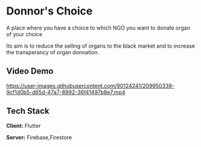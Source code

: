 
# Donnor's Choice

A place where you have a choice to which NGO you want to donate organ of your choice

Its aim is to reduce the selling of organs to the black market and to increase the transperancy of organ donnation.



## Video Demo



https://user-images.githubusercontent.com/90124241/209950338-9cf1d0b5-d65d-47a7-8992-36f41497b8e7.mp4


## Tech Stack

**Client:** Flutter

**Server:** Firebase,Firestore

